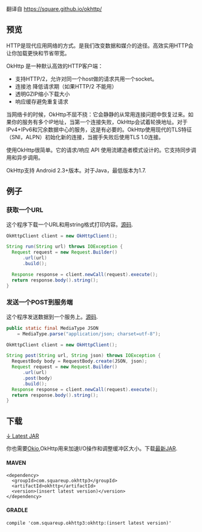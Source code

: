 翻译自 https://square.github.io/okhttp/

## 预览

HTTP是现代应用网络的方式。是我们改变数据和媒介的途径。高效实用HTTP会让你加载更快和节省带宽。

OkHttp 是一种默认高效的HTTP客户端：

- 支持HTTP/2，允许对同一个host做的请求共用一个socket。
- 连接池 降低请求期（如果HTTP/2 不能用）
- 透明GZIP缩小下载大小
- 响应缓存避免重复请求

当网络卡的时候，OkHttp不屈不挠：它会静静的从常用连接问题中恢复过来。如果你的服务有多个IP地址，当第一个连接失败，OkHttp会试着轮换地址。对于IPv4+IPv6和冗余数据中心的服务，这是有必要的。OkHttp使用现代的TLS特征（SNI，ALPN）初始化新的连接，当握手失败后使用TLS 1.0连接。

使用OkHttp很简单。它的请求/响应 API 使用流建造者模式设计的。它支持同步调用和异步调用。

OkHttp支持 Android 2.3+版本。对于Java，最低版本为1.7.

## 例子

### 获取一个URL

这个程序下载一个URL和用string格式打印内容。[源码](https://raw.github.com/square/okhttp/master/samples/guide/src/main/java/okhttp3/guide/GetExample.java).

```java
OkHttpClient client = new OkHttpClient();

String run(String url) throws IOException {
  Request request = new Request.Builder()
      .url(url)
      .build();

  Response response = client.newCall(request).execute();
  return response.body().string();
}
```

### 发送一个POST到服务端

这个程序发送数据到一个服务上。[源码](https://raw.github.com/square/okhttp/master/samples/guide/src/main/java/okhttp3/guide/PostExample.java).

```java
public static final MediaType JSON
    = MediaType.parse("application/json; charset=utf-8");

OkHttpClient client = new OkHttpClient();

String post(String url, String json) throws IOException {
  RequestBody body = RequestBody.create(JSON, json);
  Request request = new Request.Builder()
      .url(url)
      .post(body)
      .build();
  Response response = client.newCall(request).execute();
  return response.body().string();
}
```

## 下载

[↓ Latest JAR](https://search.maven.org/remote_content?g=com.squareup.okhttp3&a=okhttp&v=LATEST)

你也需要[Okio](http://github.com/square/okio),OkHttp用来加速I/O操作和调整缓冲区大小。下载[最新JAR](https://search.maven.org/remote_content?g=com.squareup.okio&a=okio&v=LATEST).

#### MAVEN

```
<dependency>
  <groupId>com.squareup.okhttp3</groupId>
  <artifactId>okhttp</artifactId>
  <version>(insert latest version)</version>
</dependency>
```

#### GRADLE

```
compile 'com.squareup.okhttp3:okhttp:(insert latest version)'
```

